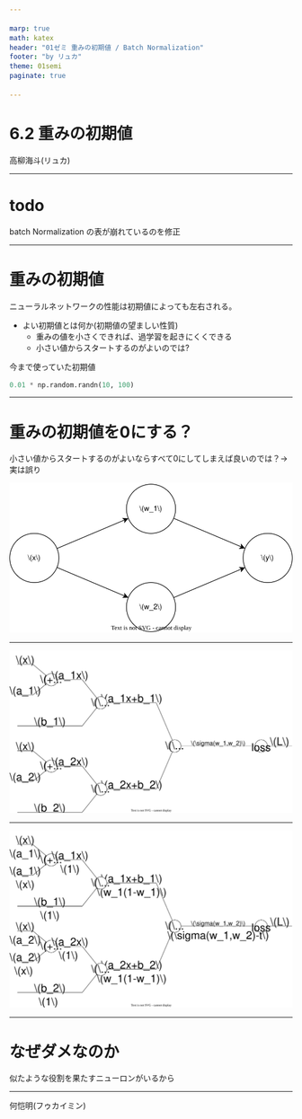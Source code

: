 ```yaml
---

marp: true
math: katex
header: "01ゼミ 重みの初期値 / Batch Normalization"
footer: "by リュカ"
theme: 01semi
paginate: true

---
```


<!-- p178-189 -->
<!-- class: title  -->

# 6.2 重みの初期値
高柳海斗(リュカ)


---
<!-- class: slides  -->
# todo
batch Normalization の表が崩れているのを修正

---
<!-- class: slides  -->
# 重みの初期値
ニューラルネットワークの性能は初期値によっても左右される。

- よい初期値とは何か(初期値の望ましい性質)
  - 重みの値を小さくできれば、過学習を起きにくくできる
  - 小さい値からスタートするのがよいのでは?
  <!-- - 重みが大きくなると過学習を起こす傾向にある -->
  <!-- - 過学習を抑え汎化性能を高めたい -->

今まで使っていた初期値
```python
0.01 * np.random.randn(10, 100)
```

---
# 重みの初期値を0にする？
小さい値からスタートするのがよいならすべて0にしてしまえば良いのでは？→ 実は誤り
<!-- ネットワークは致命的な欠陥を抱えることになる -->

<div style="text-align:center;">

  ![](imgs/fig1.svg)

</div>


---
![](imgs/fig2.svg)

---

![](imgs/fig3.svg)

---
# なぜダメなのか
似たような役割を果たすニューロンがいるから

---
何恺明(フゥカイミン)